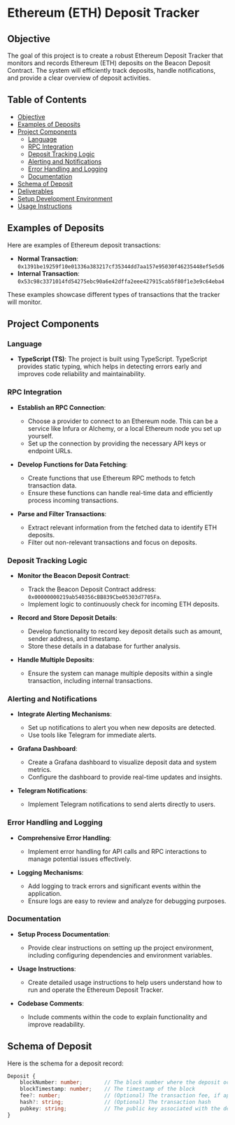 # **Ethereum (ETH) Deposit Tracker**

## **Objective**

The goal of this project is to create a robust Ethereum Deposit Tracker that monitors and records Ethereum (ETH) deposits on the Beacon Deposit Contract. The system will efficiently track deposits, handle notifications, and provide a clear overview of deposit activities.

## **Table of Contents**

- [Objective](#objective)
- [Examples of Deposits](#examples-of-deposits)
- [Project Components](#project-components)
  - [Language](#language)
  - [RPC Integration](#rpc-integration)
  - [Deposit Tracking Logic](#deposit-tracking-logic)
  - [Alerting and Notifications](#alerting-and-notifications)
  - [Error Handling and Logging](#error-handling-and-logging)
  - [Documentation](#documentation)
- [Schema of Deposit](#schema-of-deposit)
- [Deliverables](#deliverables)
- [Setup Development Environment](#setup-development-environment)
- [Usage Instructions](#usage-instructions)

## **Examples of Deposits**

Here are examples of Ethereum deposit transactions:

- **Normal Transaction**: `0x1391be19259f10e01336a383217cf35344dd7aa157e95030f46235448ef5e5d6`
- **Internal Transaction**: `0x53c98c3371014fd54275ebc90a6e42dffa2eee427915cab5f80f1e3e9c64eba4`

These examples showcase different types of transactions that the tracker will monitor.

## **Project Components**

### **Language**

- **TypeScript (TS)**: The project is built using TypeScript. TypeScript provides static typing, which helps in detecting errors early and improves code reliability and maintainability.

### **RPC Integration**

- **Establish an RPC Connection**:
  - Choose a provider to connect to an Ethereum node. This can be a service like Infura or Alchemy, or a local Ethereum node you set up yourself.
  - Set up the connection by providing the necessary API keys or endpoint URLs.

- **Develop Functions for Data Fetching**:
  - Create functions that use Ethereum RPC methods to fetch transaction data.
  - Ensure these functions can handle real-time data and efficiently process incoming transactions.

- **Parse and Filter Transactions**:
  - Extract relevant information from the fetched data to identify ETH deposits.
  - Filter out non-relevant transactions and focus on deposits.

### **Deposit Tracking Logic**

- **Monitor the Beacon Deposit Contract**:
  - Track the Beacon Deposit Contract address: `0x00000000219ab540356cBB839Cbe05303d7705Fa`.
  - Implement logic to continuously check for incoming ETH deposits.

- **Record and Store Deposit Details**:
  - Develop functionality to record key deposit details such as amount, sender address, and timestamp.
  - Store these details in a database for further analysis.

- **Handle Multiple Deposits**:
  - Ensure the system can manage multiple deposits within a single transaction, including internal transactions.

### **Alerting and Notifications**

- **Integrate Alerting Mechanisms**:
  - Set up notifications to alert you when new deposits are detected.
  - Use tools like Telegram for immediate alerts.

- **Grafana Dashboard**:
  - Create a Grafana dashboard to visualize deposit data and system metrics.
  - Configure the dashboard to provide real-time updates and insights.

- **Telegram Notifications**:
  - Implement Telegram notifications to send alerts directly to users.

### **Error Handling and Logging**

- **Comprehensive Error Handling**:
  - Implement error handling for API calls and RPC interactions to manage potential issues effectively.

- **Logging Mechanisms**:
  - Add logging to track errors and significant events within the application.
  - Ensure logs are easy to review and analyze for debugging purposes.

### **Documentation**

- **Setup Process Documentation**:
  - Provide clear instructions on setting up the project environment, including configuring dependencies and environment variables.

- **Usage Instructions**:
  - Create detailed usage instructions to help users understand how to run and operate the Ethereum Deposit Tracker.

- **Codebase Comments**:
  - Include comments within the code to explain functionality and improve readability.

## **Schema of Deposit**

Here is the schema for a deposit record:

```typescript
Deposit {
    blockNumber: number;       // The block number where the deposit occurred
    blockTimestamp: number;    // The timestamp of the block
    fee?: number;              // (Optional) The transaction fee, if applicable
    hash?: string;             // (Optional) The transaction hash
    pubkey: string;            // The public key associated with the deposit
}
